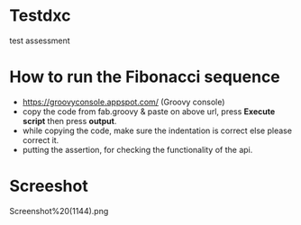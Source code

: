 # Testdxc
test assessment


# How to run the Fibonacci sequence
  - https://groovyconsole.appspot.com/ (Groovy console)
  - copy the code from fab.groovy & paste on above url, press **Execute script** then press **output**.
  - while copying the code, make sure the indentation is correct else please correct it.
  - putting the assertion, for checking the functionality of the api.

# Screeshot
  Screenshot%20(1144).png
